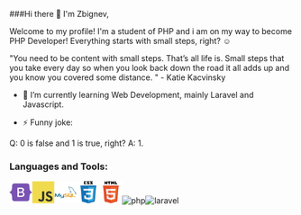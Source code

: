 ###Hi there 👋 I'm Zbignev,

Welcome to my profile! I'm a student of PHP and i am on my way to become PHP Developer!
Everything starts with small steps, right? :relaxed:

"You need to be content with small steps. That’s all life is. Small steps that you take every day so when you look back down the road it all adds up and you know you covered some distance. " - Katie Kacvinsky

- 🌱 I’m currently learning Web Development, mainly Laravel and Javascript.

- ⚡ Funny joke:

Q: 0 is false and 1 is true, right?
A: 1.

<h3 align="left">Languages and Tools:</h3>

<img src="https://raw.githubusercontent.com/devicons/devicon/master/icons/bootstrap/bootstrap-plain.svg" alt="bootstrap" width="40" height="40" /><img src="https://raw.githubusercontent.com/devicons/devicon/master/icons/javascript/javascript-original.svg" alt="javascript" width="40" height="40" /><img src="https://raw.githubusercontent.com/devicons/devicon/master/icons/mysql/mysql-original-wordmark.svg" alt="mysql" width="40" height="40" /><img src="https://raw.githubusercontent.com/devicons/devicon/master/icons/css3/css3-original-wordmark.svg" alt="css3" width="40" height="40" /><img src="https://raw.githubusercontent.com/devicons/devicon/master/icons/html5/html5-original-wordmark.svg" alt="html5" width="40" height="40" /><img src="https://cdn.jsdelivr.net/gh/devicons/devicon/icons/php/php-plain.svg" alt="php" width="40" height="40" /><img src="https://cdn.jsdelivr.net/gh/devicons/devicon/icons/laravel/laravel-plain-wordmark.svg" alt="laravel" width="40" height="40" />
          
          


